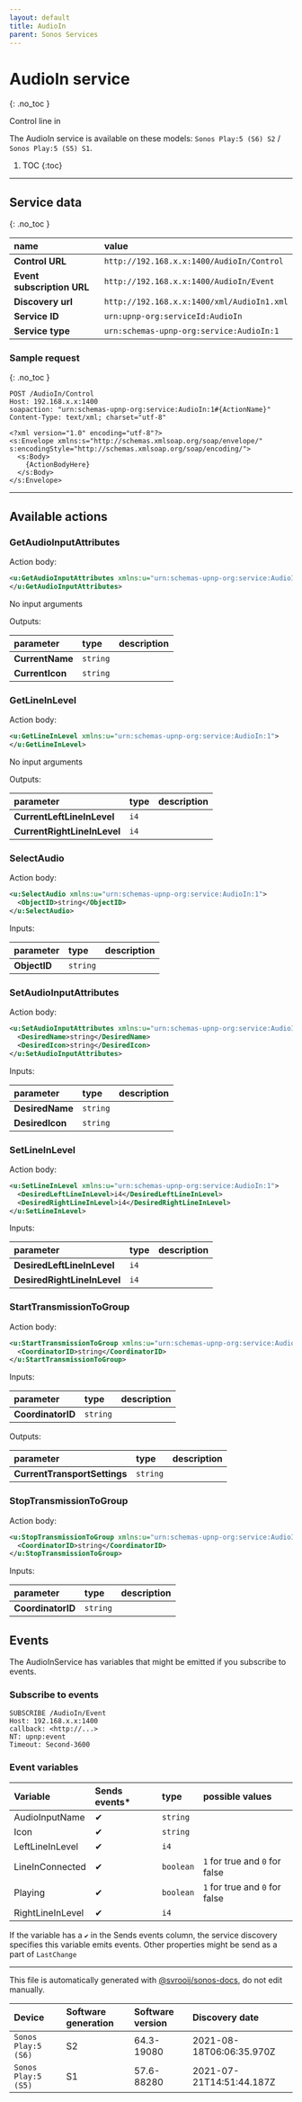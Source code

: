 ```yaml
---
layout: default
title: AudioIn
parent: Sonos Services
---
```

# AudioIn service
{: .no_toc }

Control line in

The AudioIn service is available on these models: `Sonos Play:5 (S6) S2` / `Sonos Play:5 (S5) S1`.

1. TOC
{:toc}

---

## Service data
{: .no_toc }

| name | value |
|:-----|:------|
| **Control URL** | `http://192.168.x.x:1400/AudioIn/Control` |
| **Event subscription URL** | `http://192.168.x.x:1400/AudioIn/Event` |
| **Discovery url** | `http://192.168.x.x:1400/xml/AudioIn1.xml` |
| **Service ID** | `urn:upnp-org:serviceId:AudioIn` |
| **Service type** | `urn:schemas-upnp-org:service:AudioIn:1` |

### Sample request
{: .no_toc }

```text
POST /AudioIn/Control
Host: 192.168.x.x:1400
soapaction: "urn:schemas-upnp-org:service:AudioIn:1#{ActionName}"
Content-Type: text/xml; charset="utf-8"

<?xml version="1.0" encoding="utf-8"?>
<s:Envelope xmlns:s="http://schemas.xmlsoap.org/soap/envelope/" s:encodingStyle="http://schemas.xmlsoap.org/soap/encoding/">
  <s:Body>
    {ActionBodyHere}
  </s:Body>
</s:Envelope>
```

---

## Available actions

### GetAudioInputAttributes

Action body:

```xml
<u:GetAudioInputAttributes xmlns:u="urn:schemas-upnp-org:service:AudioIn:1">
</u:GetAudioInputAttributes>
```

No input arguments

Outputs:

| parameter | type | description |
|:----------|:-----|:------------|
| **CurrentName** | `string` |  |
| **CurrentIcon** | `string` |  |

### GetLineInLevel

Action body:

```xml
<u:GetLineInLevel xmlns:u="urn:schemas-upnp-org:service:AudioIn:1">
</u:GetLineInLevel>
```

No input arguments

Outputs:

| parameter | type | description |
|:----------|:-----|:------------|
| **CurrentLeftLineInLevel** | `i4` |  |
| **CurrentRightLineInLevel** | `i4` |  |

### SelectAudio

Action body:

```xml
<u:SelectAudio xmlns:u="urn:schemas-upnp-org:service:AudioIn:1">
  <ObjectID>string</ObjectID>
</u:SelectAudio>
```

Inputs:

| parameter | type | description |
|:----------|:-----|:------------|
| **ObjectID** | `string` |  |

### SetAudioInputAttributes

Action body:

```xml
<u:SetAudioInputAttributes xmlns:u="urn:schemas-upnp-org:service:AudioIn:1">
  <DesiredName>string</DesiredName>
  <DesiredIcon>string</DesiredIcon>
</u:SetAudioInputAttributes>
```

Inputs:

| parameter | type | description |
|:----------|:-----|:------------|
| **DesiredName** | `string` |  |
| **DesiredIcon** | `string` |  |

### SetLineInLevel

Action body:

```xml
<u:SetLineInLevel xmlns:u="urn:schemas-upnp-org:service:AudioIn:1">
  <DesiredLeftLineInLevel>i4</DesiredLeftLineInLevel>
  <DesiredRightLineInLevel>i4</DesiredRightLineInLevel>
</u:SetLineInLevel>
```

Inputs:

| parameter | type | description |
|:----------|:-----|:------------|
| **DesiredLeftLineInLevel** | `i4` |  |
| **DesiredRightLineInLevel** | `i4` |  |

### StartTransmissionToGroup

Action body:

```xml
<u:StartTransmissionToGroup xmlns:u="urn:schemas-upnp-org:service:AudioIn:1">
  <CoordinatorID>string</CoordinatorID>
</u:StartTransmissionToGroup>
```

Inputs:

| parameter | type | description |
|:----------|:-----|:------------|
| **CoordinatorID** | `string` |  |

Outputs:

| parameter | type | description |
|:----------|:-----|:------------|
| **CurrentTransportSettings** | `string` |  |

### StopTransmissionToGroup

Action body:

```xml
<u:StopTransmissionToGroup xmlns:u="urn:schemas-upnp-org:service:AudioIn:1">
  <CoordinatorID>string</CoordinatorID>
</u:StopTransmissionToGroup>
```

Inputs:

| parameter | type | description |
|:----------|:-----|:------------|
| **CoordinatorID** | `string` |  |

## Events

The AudioInService has variables that might be emitted if you subscribe to events.

### Subscribe to events

```text
SUBSCRIBE /AudioIn/Event
Host: 192.168.x.x:1400
callback: <http://...>
NT: upnp:event
Timeout: Second-3600
```

### Event variables

| Variable | Sends events* | type | possible values |
|:---------|:-------------|:-----|:----------------|
| AudioInputName | ✔ | `string` |  |
| Icon | ✔ | `string` |  |
| LeftLineInLevel | ✔ | `i4` |  |
| LineInConnected | ✔ | `boolean` |  `1` for true and `0` for false  |
| Playing | ✔ | `boolean` |  `1` for true and `0` for false  |
| RightLineInLevel | ✔ | `i4` |  |

If the variable has a `✔` in the Sends events column, the service discovery specifies this variable emits events. Other properties might be send as a part of `LastChange`

---

This file is automatically generated with [@svrooij/sonos-docs](https://github.com/svrooij/sonos-api-docs/tree/main/generator/sonos-docs), do not edit manually.

| Device | Software generation | Software version | Discovery date |
|:-------|:--------------------|:-----------------|:---------------|
| `Sonos Play:5 (S6)` | S2 | 64.3-19080 | 2021-08-18T06:06:35.970Z |
| `Sonos Play:5 (S5)` | S1 | 57.6-88280 | 2021-07-21T14:51:44.187Z |
